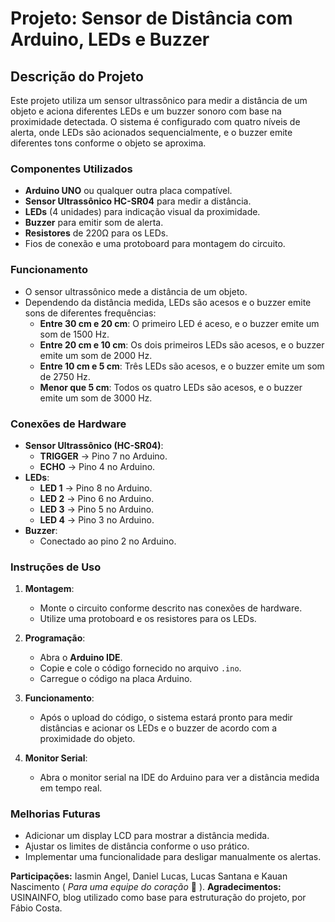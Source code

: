 # Projeto: Sensor de Distância com Arduino, LEDs e Buzzer

## Descrição do Projeto

Este projeto utiliza um sensor ultrassônico para medir a distância de um objeto e aciona diferentes LEDs e um buzzer sonoro com base na proximidade detectada. O sistema é configurado com quatro níveis de alerta, onde LEDs são acionados sequencialmente, e o buzzer emite diferentes tons conforme o objeto se aproxima.

### Componentes Utilizados

- **Arduino UNO** ou qualquer outra placa compatível.
- **Sensor Ultrassônico HC-SR04** para medir a distância.
- **LEDs** (4 unidades) para indicação visual da proximidade.
- **Buzzer** para emitir som de alerta.
- **Resistores** de 220Ω para os LEDs.
- Fios de conexão e uma protoboard para montagem do circuito.

### Funcionamento

- O sensor ultrassônico mede a distância de um objeto.
- Dependendo da distância medida, LEDs são acesos e o buzzer emite sons de diferentes frequências:
  - **Entre 30 cm e 20 cm**: O primeiro LED é aceso, e o buzzer emite um som de 1500 Hz.
  - **Entre 20 cm e 10 cm**: Os dois primeiros LEDs são acesos, e o buzzer emite um som de 2000 Hz.
  - **Entre 10 cm e 5 cm**: Três LEDs são acesos, e o buzzer emite um som de 2750 Hz.
  - **Menor que 5 cm**: Todos os quatro LEDs são acesos, e o buzzer emite um som de 3000 Hz.

### Conexões de Hardware

- **Sensor Ultrassônico (HC-SR04)**:
  - **TRIGGER** -> Pino 7 no Arduino.
  - **ECHO** -> Pino 4 no Arduino.
- **LEDs**:
  - **LED 1** -> Pino 8 no Arduino.
  - **LED 2** -> Pino 6 no Arduino.
  - **LED 3** -> Pino 5 no Arduino.
  - **LED 4** -> Pino 3 no Arduino.
- **Buzzer**:
  - Conectado ao pino 2 no Arduino.
  
### Instruções de Uso

1. **Montagem**:
   - Monte o circuito conforme descrito nas conexões de hardware.
   - Utilize uma protoboard e os resistores para os LEDs.
   
2. **Programação**:
   - Abra o **Arduino IDE**.
   - Copie e cole o código fornecido no arquivo `.ino`.
   - Carregue o código na placa Arduino.

3. **Funcionamento**:
   - Após o upload do código, o sistema estará pronto para medir distâncias e acionar os LEDs e o buzzer de acordo com a proximidade do objeto.
   
4. **Monitor Serial**:
   - Abra o monitor serial na IDE do Arduino para ver a distância medida em tempo real.

### Melhorias Futuras

- Adicionar um display LCD para mostrar a distância medida.
- Ajustar os limites de distância conforme o uso prático.
- Implementar uma funcionalidade para desligar manualmente os alertas.


**Participações:** Iasmin Angel, Daniel Lucas, Lucas Santana e Kauan Nascimento ( *Para uma equipe do coração* 🥰 ).
**Agradecimentos:** USINAINFO, blog utilizado como base para estruturação do projeto, por Fábio Costa.
